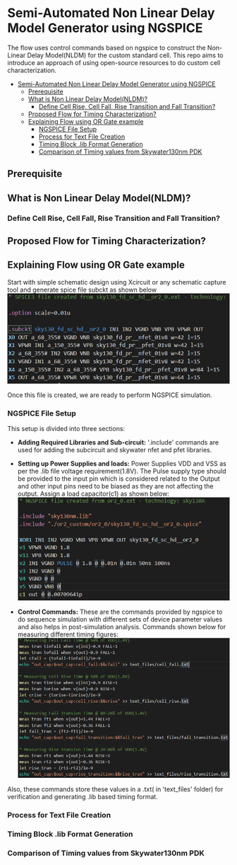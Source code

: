 # Semi-Automated Non Linear Delay Model Generator using NGSPICE
The flow uses control commands based on ngspice to construct the Non-Linear Delay Model(NLDM) for the custom standard cell. This repo aims to introduce an approach of using open-source resources to do custom cell characterization.

- [Semi-Automated Non Linear Delay Model Generator using NGSPICE](#semi-automated-non-linear-delay-model-generator-using-ngspice)
  - [Prerequisite](#prerequisite)
  - [What is Non Linear Delay Model(NLDM)?](#what-is-non-linear-delay-modelnldm)
    - [Define Cell Rise, Cell Fall, Rise Transition and Fall Transition?](#define-cell-rise-cell-fall-rise-transition-and-fall-transition)
  - [Proposed Flow for Timing Characterization?](#proposed-flow-for-timing-characterization)
  - [Explaining Flow using OR Gate example](#explaining-flow-using-or-gate-example)
    - [NGSPICE File Setup](#ngspice-file-setup)
    - [Process for Text File Creation](#process-for-text-file-creation)
    - [Timing Block .lib Format Generation](#timing-block-lib-format-generation)
    - [Comparison of Timing values from Skywater130nm PDK](#comparison-of-timing-values-from-skywater130nm-pdk)

## Prerequisite 

## What is Non Linear Delay Model(NLDM)?

### Define Cell Rise, Cell Fall, Rise Transition and Fall Transition? 

## Proposed Flow for Timing Characterization?

## Explaining Flow using OR Gate example
Start with simple schematic design using Xcircuit or any schematic capture tool and generate spice file subckt as shown below               
![Spice File](images/spice_file.png)

Once this file is created, we are ready to perform NGSPICE simulation.

### NGSPICE File Setup
This setup is divided into three sections:
* **Adding Required Libraries and Sub-circuit:** '.include' commands are used for adding the subcircuit and skywater nfet and pfet libraries.
* **Setting up Power Supplies and loads:** Power Supplies VDD and VSS as per the .lib file voltage requirement(1.8V). The Pulse supply type should be provided to the input pin which is considered related to the Output and other input pins need to be biased as they are not affecting the output. Assign a load capacitor(c1) as shown below:
![Test Harness(File Name: or2.cir](images/test_harness.png)

* **Control Commands:** These are the commands provided by ngspice to do sequence simulation with different sets of device parameter values and also helps in post-simulation analysis. Commands shown below for measuring different timing figures:
![Timing Measurement Commands(File Name: or2.cir](images/timing_measure.png)

Also, these commands store these values in a .txt( in 'text_files' folder) for verification and generating .lib based timing format.
### Process for Text File Creation

### Timing Block .lib Format Generation

### Comparison of Timing values from Skywater130nm PDK
